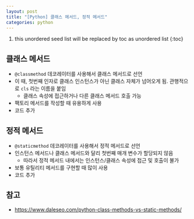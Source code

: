 ```yaml
---
layout: post
title: "[Python] 클래스 메서드, 정적 메서드"
categories: python
---
```


1. this unordered seed list will be replaced by toc as unordered list
{:toc}

## 클래스 메서드

- `@classmethod` 데코레이터를 사용해서 클래스 메서드로 선언
- 이 때, 첫번째 인자로 클래스 인스턴스가 아닌 클래스 자체가 넘어오게 됨. 관행적으로 `cls` 라는 이름을 붙임
	- 클래스 속성에 접근하거나 다른 클래스 메서드 호출 가능
- 팩토리 메서드를 작성할 때 유용하게 사용
- 코드 추가

## 정적 메서드

- `@staticmethod` 데코레이터를 사용해서 정적 메서드로 선언
- 인스턴스 메서드나 클래스 메서드와 달리 첫번째 매개 변수가 할당되지 않음
	- 따라서 정적 메서드 내에서는 인스턴스/클래스 속성에 접근 및 호출이 불가
- 보통 유틸리티 메서드를 구현할 때 많이 사용
- 코드 추가

## 참고

- <https://www.daleseo.com/python-class-methods-vs-static-methods/>
